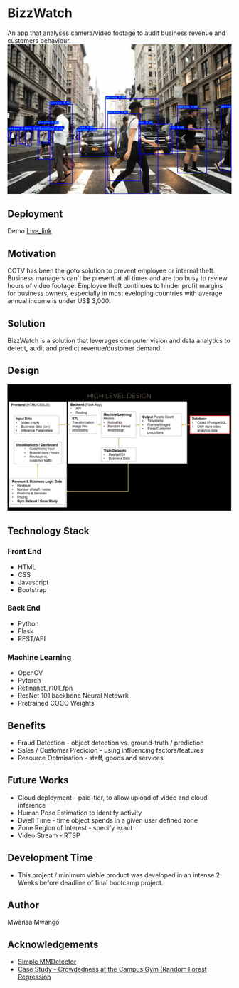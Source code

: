 # BizzWatch
An app that analyses camera/video footage to audit business revenue and customers behaviour.
![Project Cover](objdet.jpg)

## Deployment
Demo [Live_link](https://bizzwatch.herokuapp.com/)

## Motivation
CCTV has been the goto solution to prevent employee or internal theft. Business managers can't be present at all times and are too busy to review hours of video footage. Employee theft continues to hinder profit margins for business owners, especially in most eveloping countries with average annual income is under US$ 3,000!

## Solution 
BizzWatch is a solution that leverages computer vision and data analytics to detect, audit and predict revenue/customer demand.

## Design
![High Level Design](hld.jpg)

## Technology Stack

### Front End
* HTML
* CSS
* Javascript
* Bootstrap

### Back End
* Python
* Flask
* REST/API

### Machine Learning
* OpenCV
* Pytorch
* Retinanet_r101_fpn
* ResNet 101 backbone Neural Netowrk
* Pretrained COCO Weights

## Benefits
* Fraud Detection - object detection vs. ground-truth / prediction
* Sales / Customer Predicion - using influencing factors/features
* Resource Optmisation - staff, goods and services
  
## Future Works
* Cloud deployment - paid-tier, to allow upload of video and cloud inference
* Human Pose Estimation to identify activity
* Dwell Time - time object spends in a given user defined zone
* Zone Region of Interest - specify exact
* Video Stream - RTSP

## Development Time
* This project / minimum viable product was developed in an intense 2 Weeks before deadline of final bootcamp project.

## Author
Mwansa Mwango

## Acknowledgements
* [Simple MMDetector](https://github.com/akarazniewicz/smd)
* [Case Study - Crowdedness at the Campus Gym (Random Forest Regression](https://www.kaggle.com/nsrose7224/random-forest-regressor-accuracy-0-91)


